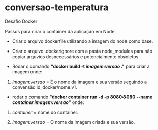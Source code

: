 # conversao-temperatura
Desafio Docker

Passos para criar o container da aplicação em Node:

* Criar o arquivo dockerfile utilizando a imagem do node como base.

* Criar o arquivo .dockerignore com a pasta node_modules para não copiar arquvios desnecessários e potencialmente obsoletos.

* Rodar o comando **"docker build -t _imagem:versao_ ."** para criar a imagem onde:

1. _imagem:versao_ = É o nome da imagem e sua versão seguindo a convensão id_docker/nome:v1.

* rodar o comando **"docker container run -d -p 8080:8080 --name _container_ _imagem:versao_"** onde:

1. _container_ = nome do container.

1. _imagem:versao_ = O nome da imagem criada e sua versão.
